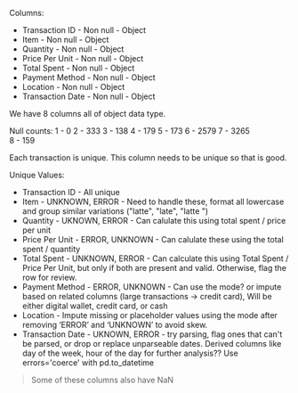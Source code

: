 Columns:
- Transaction ID - Non null - Object
- Item - Non null - Object
- Quantity - Non null - Object
- Price Per Unit - Non null - Object
- Total Spent - Non null - Object
- Payment Method - Non null - Object
- Location - Non null - Object
- Transaction Date - Non null - Object

We have 8 columns all of object data type.

Null counts:
1 - 0
2 - 333
3 - 138
4 - 179
5 - 173
6 - 2579
7 - 3265    
8 - 159

Each transaction is unique. This column needs to be unique so that is good.

Unique Values:
- Transaction ID - All unique
- Item - UNKNOWN, ERROR - Need to handle these, format all lowercase and group similar variations ("latte", "late", "latte ")
- Quantity - UKNOWN, ERROR - Can calulate this using total spent / price per unit
- Price Per Unit - ERROR, UNKNOWN - Can calulate these using the total spent / quantity
- Total Spent - UNKNOWN, ERROR - Can calculate this using Total Spent / Price Per Unit, but only if both are present and valid. Otherwise, flag the row for review. 
- Payment Method - ERROR, UNKNOWN - Can use the mode? or impute based on related columns (large transactions -> credit card), Will be either digital wallet, credit card, or cash
- Location - Impute missing or placeholder values using the mode after removing ‘ERROR’ and ‘UNKNOWN’ to avoid skew.
- Transaction Date - UKNOWN, ERROR - try parsing, flag ones that can't be parsed, or drop or replace unparseable dates. Derived columns like day of the week, hour of the day for further analysis?? Use errors='coerce' with pd.to_datetime

> Some of these columns also have NaN 

